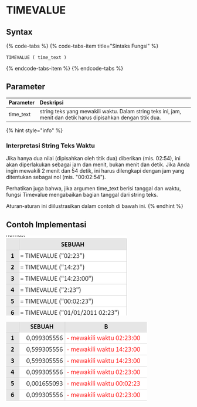 # TIMEVALUE

## Syntax

{% code-tabs %}
{% code-tabs-item title="Sintaks Fungsi" %}
```text
TIMEVALUE ( time_text )
```
{% endcode-tabs-item %}
{% endcode-tabs %}

## Parameter

| Parameter | Deskripsi |
| :--- | :--- |
| time\_text | string teks yang mewakili waktu. Dalam string teks ini, jam, menit dan detik harus dipisahkan dengan titik dua. |

{% hint style="info" %}
### Interpretasi String Teks Waktu

Jika hanya dua nilai \(dipisahkan oleh titik dua\) diberikan \(mis. 02:54\), ini akan diperlakukan sebagai jam dan menit, bukan menit dan detik. Jika Anda ingin mewakili 2 menit dan 54 detik, ini harus dilengkapi dengan jam yang ditentukan sebagai nol \(mis. "00:02:54"\).

Perhatikan juga bahwa, jika argumen time\_text berisi tanggal dan waktu, fungsi Timevalue mengabaikan bagian tanggal dari string teks.

Aturan-aturan ini diilustrasikan dalam contoh di bawah ini.
{% endhint %}

## Contoh Implementasi

![Rumus](../.gitbook/assets/screenshot-207.png)

![Hasil](../.gitbook/assets/screenshot-206.png)


